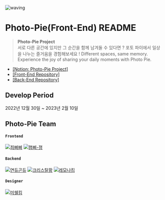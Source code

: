 ![waving](https://capsule-render.vercel.app/api?type=waving&height=180&text=Photo-Pie&fontSize=50&fontAlign=50&color=02343F&fontColor=F0EDCC)

# Photo-Pie(Front-End) README

> **Photo-Pie Project**  
> 서로 다른 공간에 있지만 그 순간을 함께 남겨둘 수 있다면 ?
> 포토 파이에서 일상을 나누는 즐거움을 경험해보세요 !
> Different spaces, same memory.
> Experience the joy of sharing your daily moments with Photo Pie.

-   [[Notion: Photo-Pie Project]](https://www.notion.so/yjuu/2-e2370506d53d45df9a48424f42dc996b)
-   [[Front-End Repository]](https://github.com/photopieproject/FE)
-   [[Back-End Repository]](https://github.com/photopieproject/BE)
<!-- - [[프로젝트 시연영상 보러가기]](https://www.youtube.com/watch?v=5vryOylmYbc) -->

## Develop Period

2022년 12월 30일 ~ 2023년 2월 10일

<p>

## Photo-Pie Team

#### `Frontend`

[![최삐삐](https://img.shields.io/badge/최삐삐-004c8c.svg?style=for-the-badge&logo=GitHub&logoColor=white)](https://github.com/front-chan)
[![햅삐-졍](https://img.shields.io/badge/햅삐★졍-ff4081.svg?style=for-the-badge&logo=GitHub&logoColor=white)](https://github.com/wjddms0501)

#### `Backend`

[![연듀곤듀](https://img.shields.io/badge/연듀곤듀-aeea00.svg?style=for-the-badge&logo=GitHub&logoColor=white)](https://github.com/OhYeonJu)
[![크리스탈황](https://img.shields.io/badge/Crystal_황-bbdefb.svg?style=for-the-badge&logo=GitHub&logoColor=white)](https://github.com/Hwangbambi)
[![레모나킴](https://img.shields.io/badge/레모나킴-ffd54f.svg?style=for-the-badge&logo=GitHub&logoColor=white)](https://github.com/010me)

#### `Designer`

[![미쉘킴](https://img.shields.io/badge/Kim_미쉘-e6ceff.svg?style=for-the-badge&logo=Pixabay&logoColor=black)](https://www.behance.net/jiwontheone)
